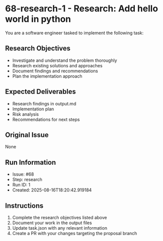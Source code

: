 # 68-research-1 - Research: Add hello world in python

You are a software engineer tasked to implement the following task:

## Research Objectives
- Investigate and understand the problem thoroughly
- Research existing solutions and approaches
- Document findings and recommendations
- Plan the implementation approach

## Expected Deliverables
- Research findings in output.md
- Implementation plan
- Risk analysis
- Recommendations for next steps

## Original Issue

None

## Run Information
- Issue: #68
- Step: research
- Run ID: 1
- Created: 2025-08-16T18:20:42.919184

## Instructions
1. Complete the research objectives listed above
2. Document your work in the output files
3. Update task.json with any relevant information
4. Create a PR with your changes targeting the proposal branch

